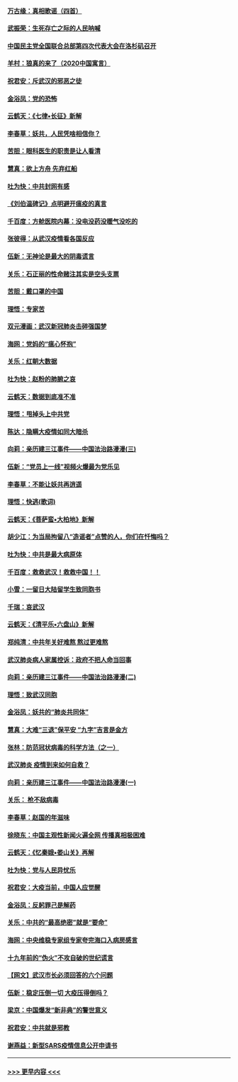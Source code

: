 #### [万古缘：真相歌谣（四首）](../pages/nsc993/n11856263.md?t=02100655) 
#### [武振荣：生死存亡之际的人民呐喊](../pages/nsc993/n11856256.md?t=02100655) 
#### [中国民主党全国联合总部第四次代表大会在洛杉矶召开](../pages/nsc993/n11856344.md?t=02100655) 
#### [羊村：狼真的来了（2020中国寓言）](../pages/nsc993/n11856229.md?t=02100655) 
#### [祝君安：斥武汉的邪恶之徒](../pages/nsc993/n11855861.md?t=02100655) 
#### [金浴凤：党的恐怖](../pages/nsc993/n11855849.md?t=02100655) 
#### [云鹤天：《七律▪长征》新解](../pages/nsc993/n11855479.md?t=02100655) 
#### [李春草：妖共，人民凭啥相信你？](../pages/nsc993/n11855196.md?t=02100655) 
#### [苦胆：眼科医生的职责是让人看清](../pages/nsc993/n11853840.md?t=02100655) 
#### [慧真：欲上方舟 先弃红船](../pages/nsc993/n11853483.md?t=02100655) 
#### [吐为快：中共封网有感](../pages/nsc993/n11852575.md?t=02100655) 
#### [《刘伯温碑记》点明避开瘟疫的真言](../pages/nsc993/n11852128.md?t=02100655) 
#### [千百度：方舱医院内幕：没电没药没暖气没吃的](../pages/nsc993/n11850211.md?t=02100655) 
#### [张彼得：从武汉疫情看各国反应](../pages/nsc993/n11850102.md?t=02100655) 
#### [伍新：无神论是最大的阴毒谎言](../pages/nsc993/n11846129.md?t=02100655) 
#### [关乐：石正丽的性命赌注其实是空头支票](../pages/nsc993/n11846109.md?t=02100655) 
#### [苦胆：戴口罩的中国](../pages/nsc993/n11845576.md?t=02100655) 
#### [理悟：专家苦](../pages/nsc993/n11845564.md?t=02100655) 
#### [双元漫画：武汉新冠肺炎击碎强国梦](../pages/nsc993/n11843320.md?t=02100655) 
#### [海网：党妈的“瘟心怀抱”](../pages/nsc993/n11840740.md?t=02100655) 
#### [关乐：红朝大数据](../pages/nsc993/n11840675.md?t=02100655) 
#### [吐为快：赵粉的肺腑之哀](../pages/nsc993/n11840618.md?t=02100655) 
#### [云鹤天：数据到底准不准](../pages/nsc993/n11840325.md?t=02100655) 
#### [理悟：甩掉头上中共党](../pages/nsc993/n11838826.md?t=02100655) 
#### [陈达：隐瞒大疫情如同大暗杀](../pages/nsc993/n11838771.md?t=02100655) 
#### [向莉：亲历建三江事件——中国法治路漫漫(三)](../pages/nsc993/n11831825.md?t=02100655) 
#### [伍新：“党员上一线”视频火爆最为党乐见](../pages/nsc993/n11838200.md?t=02100655) 
#### [李春草：不能让妖共再逍遥](../pages/nsc993/n11838102.md?t=02100655) 
#### [理悟：快逃(歌词)](../pages/nsc993/n11838083.md?t=02100655) 
#### [云鹤天：《菩萨蛮▪大柏地》新解](../pages/nsc993/n11838059.md?t=02100655) 
#### [胡少江：为当局拘留八“造谣者”点赞的人，你们在忏悔吗？](../pages/nsc993/n11836801.md?t=02100655) 
#### [吐为快：中共是最大病原体](../pages/nsc993/n11836748.md?t=02100655) 
#### [千百度：救救武汉！救救中国！！](../pages/nsc993/n11836145.md?t=02100655) 
#### [小雪：一留日大陆留学生致同胞书](../pages/nsc993/n11834624.md?t=02100655) 
#### [千瑞：哀武汉](../pages/nsc993/n11833647.md?t=02100655) 
#### [云鹤天：《清平乐▪六盘山》新解](../pages/nsc993/n11833611.md?t=02100655) 
#### [郑纯清：中共年关好难熬 熬过更难熬](../pages/nsc993/n11833489.md?t=02100655) 
#### [武汉肺炎病人家属控诉：政府不把人命当回事](../pages/nsc993/n11833205.md?t=02100655) 
#### [向莉：亲历建三江事件——中国法治路漫漫(二)](../pages/nsc993/n11829102.md?t=02100655) 
#### [理悟：致武汉同胞](../pages/nsc993/n11831522.md?t=02100655) 
#### [金浴凤：妖共的“肺炎共同体”](../pages/nsc993/n11829448.md?t=02100655) 
#### [慧真：大难“三退”保平安 “九字”吉言是金方](../pages/nsc993/n11829501.md?t=02100655) 
#### [张林：防范冠状病毒的科学方法（之一）](../pages/nsc993/n11828618.md?t=02100655) 
#### [武汉肺炎 疫情到来如何自救？](../pages/nsc993/n11827632.md?t=02100655) 
#### [向莉：亲历建三江事件——中国法治路漫漫(一)](../pages/nsc993/n11827190.md?t=02100655) 
#### [关乐： 枪不敌病毒](../pages/nsc993/n11826746.md?t=02100655) 
#### [李春草：赵国的年滋味](../pages/nsc993/n11826321.md?t=02100655) 
#### [徐晓东：中国主观性新闻火遍全网 传播真相极困难](../pages/nsc993/n11826508.md?t=02100655) 
#### [云鹤天：《忆秦娥▪娄山关》再解](../pages/nsc993/n11824682.md?t=02100655) 
#### [吐为快：党与人民异忧乐](../pages/nsc993/n11824660.md?t=02100655) 
#### [祝君安：大疫当前，中国人应觉醒](../pages/nsc993/n11821946.md?t=02100655) 
#### [金浴凤：反躬罪己是解药](../pages/nsc993/n11820280.md?t=02100655) 
#### [关乐：中共的“最高绝密”就是“要命”](../pages/nsc993/n11816946.md?t=02100655) 
#### [海网：中央维稳专家组专家夸完海口入病房感言](../pages/nsc993/n11815138.md?t=02100655) 
#### [十九年前的“伪火”不攻自破的世纪谎言](../pages/nsc993/n11813238.md?t=02100655) 
#### [【网文】武汉市长必须回答的六个问题](../pages/nsc993/n11813848.md?t=02100655) 
#### [伍新：稳定压倒一切 大疫压得倒吗？](../pages/nsc993/n11812634.md?t=02100655) 
#### [梁京：中国爆发“新非典”的警世意义](../pages/nsc993/n11812554.md?t=02100655) 
#### [祝君安：中共就是邪教](../pages/nsc993/n11812431.md?t=02100655) 
#### [谢燕益：新型SARS疫情信息公开申请书](../pages/nsc993/n11808840.md?t=02100655) 

----
#### [ >>> 更早内容 <<< ](../indexes/nsc993-earlier.md)
